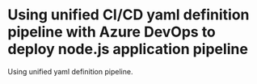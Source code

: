 # Using unified CI/CD yaml definition pipeline with Azure DevOps to deploy node.js application pipeline

Using unified yaml definition pipeline. 
